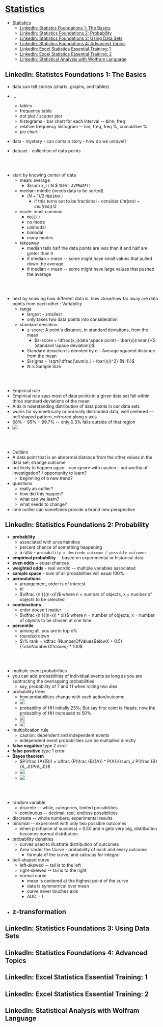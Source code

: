 # [Statistics](../../courses.md)

- [Statistics](#statistics)
  - [LinkedIn: Statistcs Foundations 1: The Basics](#linkedin-statistcs-foundations-1-the-basics)
  - [LinkedIn: Statistics Foundations 2: Probability](#linkedin-statistics-foundations-2-probability)
  - [LinkedIn: Statistics Foundations 3: Using Data Sets](#linkedin-statistics-foundations-3-using-data-sets)
  - [LinkedIn: Statistics Foundations 4: Advanced Topics](#linkedin-statistics-foundations-4-advanced-topics)
  - [LinkedIn: Excel Statistics Essential Training: 1](#linkedin-excel-statistics-essential-training-1)
  - [LinkedIn: Excel Statistics Essential Training: 2](#linkedin-excel-statistics-essential-training-2)
  - [LinkedIn: Statistical Analysis with Wolfram Language](#linkedin-statistical-analysis-with-wolfram-language)


## LinkedIn: Statistcs Foundations 1: The Basics

- data can tell stories (charts, graphs, and tables)

- ...
  - tables
  - frequency table
  - dot plot / scatter plot
  - histograms - bar chart for each interval -- binn, freq
  - relative frequency histogram -- bin, freq, freq %, cumulative %
  - pie chart
- data - mystery - can contain story - how do we unravel?
- dataset - collection of data points

<br/><br/>

- start by knowing center of data
  - mean: average
    - $\sum x_i / N $ `SUM()` `AVERAGE()`
  - median: middle (needs data to be sorted)
    - $(N+1)/2$ `MEDIAN()`
      - if this turns out to be fractional - consider $(int(res) + ceil(res)) / 2$
  - mode: most common 
    - `MODE()`
    - no mode
    - unimodal
    - bimodal
    - many modes
  - takeaway
    - median tells half the data points are less than it and half are greter than it
    - if median > mean -- some might have small values that pulled down the average
    - if median < mean -- some might have large values that pushed the average

<br/><br/>

- next by knowing how different data is. how close/how far away are data points from each other : Variability
  - range
    - largest - smallest
    - only takes two data points into consideration
  - standard deviation
    - z-score: A point's distance, in standard deviations, from the mean
      - $z-score =  \dfrac{x_i(data \space point) - \bar{x}(mean)}{S (standard \space deviation)}$
    - Standard deviation is denoted by $\sigma$ - Average squared distance from the mean
    - $\sigma = \sqrt{\dfrac{\sum(x_i - \bar{x})^2} {N-1}}$
    - $N$ is Sample Size


<br/><br/>

- Empirical rule
- Empirical rule says most of data points in a given data set fall within three standard deviations of the mean
- Aids in nderstanding distribution of data points in our data sets
- works for symmetrically or normally distributed data, well centered -- bell shaped pattern, mirrored along y axis
- $68\% - 95\% - 99.7\%$ -- only $0.3\%$ falls outside of that region
- ![](assets/2025-04-03-14-35-31.png)

<br/><br/>

- Outliers
- A data point that is an abnormal distance from the other values in the data set; strange outcome
- not likely to happen again - can ignore with caution - not worthy of investigation? / opportunity to learn?
  - beginning of a new trend?
- questions
  - really an outlier?
  - how did this happen?
  - what can we learn?
  - what needs to change?
- lone outlier can sometimes provide a brand new perspective

## LinkedIn: Statistics Foundations 2: Probability

- **probability**
  - associated with uncertainities
  - percent chance of something happening
  - a ratio - `probability = desirede outcome / possible outcomes`
- **empirical probability** -- based on experimental or historical data
- **even odds** ~ equal chances
- **weighted odds** - real wordld -- multiple variables associated
- **sample space** - sum of all probabilities will eaual 100%.
- **permutations** 
  - arrangement, order is of interest
  - $n!$
  - $\dfrac {n!}{(n-x)!}$ where n = number of objects, x = number of objects to be selected
- **combinations**
  - order doesn't matter
  - $\dfrac {n!}{(n-x)! * x!}$ where n = number of objects, x = number of objects to be chosen at one time
- **percentile**
  - among all, you are in top x%
  - rounded down
  - $\% rank = \dfrac {NumberOfValuesBelowX + 0.5}{TotalNumberOfValues} * 100$


<br/><br/>

- multiple event probabilities
- you can add probabilities of individual events as long as you are subtracting the overlapping probabilities
  - say, probability of 7 and 11 when rolling two dies
- probability trees
  - how probabilities change with each action/outcome  
  - ![](assets/2025-04-03-15-18-13.png)
  - probability of HH initially 25%; But say first coint is Heads, now the probability of HH increased to 50%
  - ![](assets/2025-04-03-15-21-09.png)
  - ![](assets/2025-04-03-15-26-55.png)
- multiplication rule
  - caution: dependent and independent events
  - independent event probabilities can be multiplied directly
- **false negative** type 2 error
- **false positive** type 1 error
- **Bayes theorem**
  - $P(\frac {A}{B}) = \dfrac {P(\frac {B}{A}) * P(A)}{\sum_J P(\frac {B}{A_J})P(A_J)}$
  - ![](assets/2025-04-03-15-33-50.png)
  - ![](assets/2025-04-03-15-37-09.png)

<br/><br/>

- random variable
  - discrete -- while, categories, limited possibilities
  - continuous -- decimal, real, endless possibilities
- discreate -- whole numbers; experimental results
- binomial -- experiment with only two possible outcomes
  - when p (chance of success) = 0.50 and n gets very big, distribution becomes normal distribution
- probability densities
  - curves used to illustrate distribution of outcomes
  - Area Under the Curve - probability of each and every outcome
    - formula of the curve, and calculus for integral
- bell-shaped curve
  - left-skewed -- tail is to the left
  - right-skewed -- tail is to the right
  - normal curve
    - mean is centered at the highest point of the curve
    - data is symmetrical over mean
    - curve never touches axis
    - AUC = 1
- z-transformation
  - 



## LinkedIn: Statistics Foundations 3: Using Data Sets



## LinkedIn: Statistics Foundations 4: Advanced Topics



## LinkedIn: Excel Statistics Essential Training: 1



## LinkedIn: Excel Statistics Essential Training: 2



## LinkedIn: Statistical Analysis with Wolfram Language


